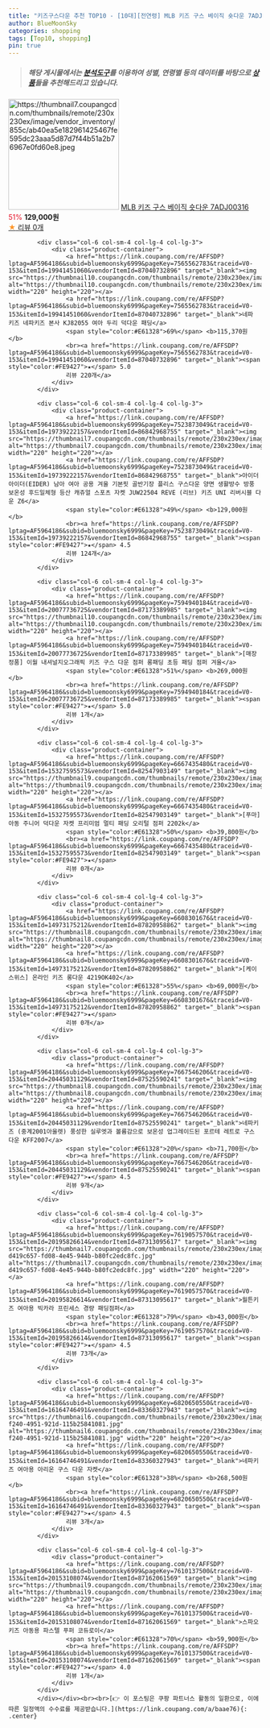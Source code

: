 ```yaml
---
title: "키즈구스다운 추천 TOP10 - [10대][전연령] MLB 키즈 구스 베이직 숏다운 7ADJ00316"
author: BlueMoonSky
categories: shopping
tags: [Top10, shopping]
pin: true
---
```


> ##### 해당 게시물에서는 [**분석도구**](https://itemscout.io/)를 이용하여 **성별**, **연령별** 등의 데이터를 바탕으로 [**상품**](https://link.coupang.com/a/baae76)들을 추천해드리고 있습니다.
<div class="container"><div class="row">
            <div class="col-6 col-sm-4 col-lg-4 col-lg-3">
                <div class="product-container">
                    <a href="https://link.coupang.com/re/AFFSDP?lptag=AF5964186&subid=bluemoonsky6999&pageKey=7501891261&traceid=V0-153&itemId=19639342383&vendorItemId=87668589253" target="_blank"><img src="https://thumbnail7.coupangcdn.com/thumbnails/remote/230x230ex/image/vendor_inventory/855c/ab40ea5e182961425467fe595dc23aaa5d87d7f44b51a2b76967e0fd60e8.jpeg" alt="https://thumbnail7.coupangcdn.com/thumbnails/remote/230x230ex/image/vendor_inventory/855c/ab40ea5e182961425467fe595dc23aaa5d87d7f44b51a2b76967e0fd60e8.jpeg" width="220" height="220"></a>
                    <a href="https://link.coupang.com/re/AFFSDP?lptag=AF5964186&subid=bluemoonsky6999&pageKey=7501891261&traceid=V0-153&itemId=19639342383&vendorItemId=87668589253" target="_blank">MLB 키즈 구스 베이직 숏다운 7ADJ00316</a>
                    <span style="color:#E61328">51%</span> <b>129,000원</b>
                    <br><a href="https://link.coupang.com/re/AFFSDP?lptag=AF5964186&subid=bluemoonsky6999&pageKey=7501891261&traceid=V0-153&itemId=19639342383&vendorItemId=87668589253" target="_blank"><span style="color:#FE9427">★</span> 
                    리뷰 0개</a>
                </div>
            </div>
            
            <div class="col-6 col-sm-4 col-lg-4 col-lg-3">
                <div class="product-container">
                    <a href="https://link.coupang.com/re/AFFSDP?lptag=AF5964186&subid=bluemoonsky6999&pageKey=7565562783&traceid=V0-153&itemId=19941451060&vendorItemId=87040732896" target="_blank"><img src="https://thumbnail10.coupangcdn.com/thumbnails/remote/230x230ex/image/vendor_inventory/8d92/7ccb4dd0189d9f3cdff2fe6674571529db51496289019301c5c249c74566.jpg" alt="https://thumbnail10.coupangcdn.com/thumbnails/remote/230x230ex/image/vendor_inventory/8d92/7ccb4dd0189d9f3cdff2fe6674571529db51496289019301c5c249c74566.jpg" width="220" height="220"></a>
                    <a href="https://link.coupang.com/re/AFFSDP?lptag=AF5964186&subid=bluemoonsky6999&pageKey=7565562783&traceid=V0-153&itemId=19941451060&vendorItemId=87040732896" target="_blank">네파 키즈 네파키즈 본사 KJ82055 여아 두리 덕다운 패딩</a>
                    <span style="color:#E61328">69%</span> <b>115,370원</b>
                    <br><a href="https://link.coupang.com/re/AFFSDP?lptag=AF5964186&subid=bluemoonsky6999&pageKey=7565562783&traceid=V0-153&itemId=19941451060&vendorItemId=87040732896" target="_blank"><span style="color:#FE9427">★</span> 5.0
                    리뷰 220개</a>
                </div>
            </div>
            
            <div class="col-6 col-sm-4 col-lg-4 col-lg-3">
                <div class="product-container">
                    <a href="https://link.coupang.com/re/AFFSDP?lptag=AF5964186&subid=bluemoonsky6999&pageKey=7523873049&traceid=V0-153&itemId=19739222157&vendorItemId=86842968755" target="_blank"><img src="https://thumbnail7.coupangcdn.com/thumbnails/remote/230x230ex/image/vendor_inventory/265a/5fd92cc54c3864a29c5881656d0312edc39edd929f71f0d021f18f9c5aa2.png" alt="https://thumbnail7.coupangcdn.com/thumbnails/remote/230x230ex/image/vendor_inventory/265a/5fd92cc54c3864a29c5881656d0312edc39edd929f71f0d021f18f9c5aa2.png" width="220" height="220"></a>
                    <a href="https://link.coupang.com/re/AFFSDP?lptag=AF5964186&subid=bluemoonsky6999&pageKey=7523873049&traceid=V0-153&itemId=19739222157&vendorItemId=86842968755" target="_blank">아이더 아이더(EIDER) 남아 여아 공용 겨울 기본핏 골반기장 플리스 구스다운 양면 생활방수 방풍 보온성 후드일체형 등산 캐쥬얼 스포츠 자켓 JUW22504 REVE (리브) 키즈 UNI 리버시블 다운 Z6</a>
                    <span style="color:#E61328">49%</span> <b>129,000원</b>
                    <br><a href="https://link.coupang.com/re/AFFSDP?lptag=AF5964186&subid=bluemoonsky6999&pageKey=7523873049&traceid=V0-153&itemId=19739222157&vendorItemId=86842968755" target="_blank"><span style="color:#FE9427">★</span> 4.5
                    리뷰 124개</a>
                </div>
            </div>
            
            <div class="col-6 col-sm-4 col-lg-4 col-lg-3">
                <div class="product-container">
                    <a href="https://link.coupang.com/re/AFFSDP?lptag=AF5964186&subid=bluemoonsky6999&pageKey=7594940184&traceid=V0-153&itemId=20077736725&vendorItemId=87173389985" target="_blank"><img src="https://thumbnail10.coupangcdn.com/thumbnails/remote/230x230ex/image/vendor_inventory/64c9/b74f9a67af5f94aaf14b69f4f0efc42b2d5b614deef86fb18931edfaf467.png" alt="https://thumbnail10.coupangcdn.com/thumbnails/remote/230x230ex/image/vendor_inventory/64c9/b74f9a67af5f94aaf14b69f4f0efc42b2d5b614deef86fb18931edfaf467.png" width="220" height="220"></a>
                    <a href="https://link.coupang.com/re/AFFSDP?lptag=AF5964186&subid=bluemoonsky6999&pageKey=7594940184&traceid=V0-153&itemId=20077736725&vendorItemId=87173389985" target="_blank">[매장정품] 이월 내셔널지오그래픽 키즈 구스 다운 점퍼 롱패딩 초등 패딩 점퍼 겨울</a>
                    <span style="color:#E61328">51%</span> <b>269,000원</b>
                    <br><a href="https://link.coupang.com/re/AFFSDP?lptag=AF5964186&subid=bluemoonsky6999&pageKey=7594940184&traceid=V0-153&itemId=20077736725&vendorItemId=87173389985" target="_blank"><span style="color:#FE9427">★</span> 5.0
                    리뷰 1개</a>
                </div>
            </div>
            
            <div class="col-6 col-sm-4 col-lg-4 col-lg-3">
                <div class="product-container">
                    <a href="https://link.coupang.com/re/AFFSDP?lptag=AF5964186&subid=bluemoonsky6999&pageKey=6667435480&traceid=V0-153&itemId=15327595573&vendorItemId=82547903149" target="_blank"><img src="https://thumbnail9.coupangcdn.com/thumbnails/remote/230x230ex/image/vendor_inventory/d298/d58448918dba0c6a82e3417d33fa850bac57cd0720fd2ec5d4218824c2c5.jpg" alt="https://thumbnail9.coupangcdn.com/thumbnails/remote/230x230ex/image/vendor_inventory/d298/d58448918dba0c6a82e3417d33fa850bac57cd0720fd2ec5d4218824c2c5.jpg" width="220" height="220"></a>
                    <a href="https://link.coupang.com/re/AFFSDP?lptag=AF5964186&subid=bluemoonsky6999&pageKey=6667435480&traceid=V0-153&itemId=15327595573&vendorItemId=82547903149" target="_blank">[푸마] 아동 주니어 덕다운 자켓 프리미엄 멀티 패딩 오리털 점퍼 2202k</a>
                    <span style="color:#E61328">50%</span> <b>39,800원</b>
                    <br><a href="https://link.coupang.com/re/AFFSDP?lptag=AF5964186&subid=bluemoonsky6999&pageKey=6667435480&traceid=V0-153&itemId=15327595573&vendorItemId=82547903149" target="_blank"><span style="color:#FE9427">★</span> 
                    리뷰 0개</a>
                </div>
            </div>
            
            <div class="col-6 col-sm-4 col-lg-4 col-lg-3">
                <div class="product-container">
                    <a href="https://link.coupang.com/re/AFFSDP?lptag=AF5964186&subid=bluemoonsky6999&pageKey=6608301676&traceid=V0-153&itemId=14973175212&vendorItemId=87820958862" target="_blank"><img src="https://thumbnail8.coupangcdn.com/thumbnails/remote/230x230ex/image/vendor_inventory/340f/6ef5ae9d856cf728ec6f306a1b6da7204ed2b9b21360b0658374fc2025bf.jpg" alt="https://thumbnail8.coupangcdn.com/thumbnails/remote/230x230ex/image/vendor_inventory/340f/6ef5ae9d856cf728ec6f306a1b6da7204ed2b9b21360b0658374fc2025bf.jpg" width="220" height="220"></a>
                    <a href="https://link.coupang.com/re/AFFSDP?lptag=AF5964186&subid=bluemoonsky6999&pageKey=6608301676&traceid=V0-153&itemId=14973175212&vendorItemId=87820958862" target="_blank">[케이스위스] 온라인 키즈 롱다운 4219OK402</a>
                    <span style="color:#E61328">55%</span> <b>69,000원</b>
                    <br><a href="https://link.coupang.com/re/AFFSDP?lptag=AF5964186&subid=bluemoonsky6999&pageKey=6608301676&traceid=V0-153&itemId=14973175212&vendorItemId=87820958862" target="_blank"><span style="color:#FE9427">★</span> 
                    리뷰 0개</a>
                </div>
            </div>
            
            <div class="col-6 col-sm-4 col-lg-4 col-lg-3">
                <div class="product-container">
                    <a href="https://link.coupang.com/re/AFFSDP?lptag=AF5964186&subid=bluemoonsky6999&pageKey=7667546206&traceid=V0-153&itemId=20445031129&vendorItemId=87525590241" target="_blank"><img src="https://thumbnail8.coupangcdn.com/thumbnails/remote/230x230ex/image/vendor_inventory/0fdd/3f642c0b3ae6bd1d0c0e697c31949ab16623fe0975171ac8873b021288ab.jpg" alt="https://thumbnail8.coupangcdn.com/thumbnails/remote/230x230ex/image/vendor_inventory/0fdd/3f642c0b3ae6bd1d0c0e697c31949ab16623fe0975171ac8873b021288ab.jpg" width="220" height="220"></a>
                    <a href="https://link.coupang.com/re/AFFSDP?lptag=AF5964186&subid=bluemoonsky6999&pageKey=7667546206&traceid=V0-153&itemId=20445031129&vendorItemId=87525590241" target="_blank">네파키즈 (중계2001아울렛) 풍성한 실루엣과 볼륨감으로 보온성 업그레이드된 포르테 레트로 구스 다운 KFF2007</a>
                    <span style="color:#E61328">20%</span> <b>71,700원</b>
                    <br><a href="https://link.coupang.com/re/AFFSDP?lptag=AF5964186&subid=bluemoonsky6999&pageKey=7667546206&traceid=V0-153&itemId=20445031129&vendorItemId=87525590241" target="_blank"><span style="color:#FE9427">★</span> 4.5
                    리뷰 9개</a>
                </div>
            </div>
            
            <div class="col-6 col-sm-4 col-lg-4 col-lg-3">
                <div class="product-container">
                    <a href="https://link.coupang.com/re/AFFSDP?lptag=AF5964186&subid=bluemoonsky6999&pageKey=7619057570&traceid=V0-153&itemId=20195826614&vendorItemId=87313095617" target="_blank"><img src="https://thumbnail7.coupangcdn.com/thumbnails/remote/230x230ex/image/retail/images/2449957260789797-d419c657-fd08-4e45-944b-b80fc2edc8fc.jpg" alt="https://thumbnail7.coupangcdn.com/thumbnails/remote/230x230ex/image/retail/images/2449957260789797-d419c657-fd08-4e45-944b-b80fc2edc8fc.jpg" width="220" height="220"></a>
                    <a href="https://link.coupang.com/re/AFFSDP?lptag=AF5964186&subid=bluemoonsky6999&pageKey=7619057570&traceid=V0-153&itemId=20195826614&vendorItemId=87313095617" target="_blank">월튼키즈 여아용 빅카라 프린세스 경량 패딩점퍼</a>
                    <span style="color:#E61328">79%</span> <b>43,000원</b>
                    <br><a href="https://link.coupang.com/re/AFFSDP?lptag=AF5964186&subid=bluemoonsky6999&pageKey=7619057570&traceid=V0-153&itemId=20195826614&vendorItemId=87313095617" target="_blank"><span style="color:#FE9427">★</span> 4.5
                    리뷰 73개</a>
                </div>
            </div>
            
            <div class="col-6 col-sm-4 col-lg-4 col-lg-3">
                <div class="product-container">
                    <a href="https://link.coupang.com/re/AFFSDP?lptag=AF5964186&subid=bluemoonsky6999&pageKey=6820650550&traceid=V0-153&itemId=16164746491&vendorItemId=83360327943" target="_blank"><img src="https://thumbnail6.coupangcdn.com/thumbnails/remote/230x230ex/image/retail/images/2022/10/04/16/6/7175c32e-f240-4951-921d-115b25841081.jpg" alt="https://thumbnail6.coupangcdn.com/thumbnails/remote/230x230ex/image/retail/images/2022/10/04/16/6/7175c32e-f240-4951-921d-115b25841081.jpg" width="220" height="220"></a>
                    <a href="https://link.coupang.com/re/AFFSDP?lptag=AF5964186&subid=bluemoonsky6999&pageKey=6820650550&traceid=V0-153&itemId=16164746491&vendorItemId=83360327943" target="_blank">네파키즈 여아용 아리온 구스 다운 자켓</a>
                    <span style="color:#E61328">38%</span> <b>268,500원</b>
                    <br><a href="https://link.coupang.com/re/AFFSDP?lptag=AF5964186&subid=bluemoonsky6999&pageKey=6820650550&traceid=V0-153&itemId=16164746491&vendorItemId=83360327943" target="_blank"><span style="color:#FE9427">★</span> 4.5
                    리뷰 3개</a>
                </div>
            </div>
            
            <div class="col-6 col-sm-4 col-lg-4 col-lg-3">
                <div class="product-container">
                    <a href="https://link.coupang.com/re/AFFSDP?lptag=AF5964186&subid=bluemoonsky6999&pageKey=7610137500&traceid=V0-153&itemId=20153108074&vendorItemId=87162061569" target="_blank"><img src="https://thumbnail9.coupangcdn.com/thumbnails/remote/230x230ex/image/rs_quotation_api/y2ergthp/cd3f01aee2284677a889d71aa43e1ac0.jpg" alt="https://thumbnail9.coupangcdn.com/thumbnails/remote/230x230ex/image/rs_quotation_api/y2ergthp/cd3f01aee2284677a889d71aa43e1ac0.jpg" width="220" height="220"></a>
                    <a href="https://link.coupang.com/re/AFFSDP?lptag=AF5964186&subid=bluemoonsky6999&pageKey=7610137500&traceid=V0-153&itemId=20153108074&vendorItemId=87162061569" target="_blank">스파오키즈 아동용 파스텔 푸퍼 코듀로이</a>
                    <span style="color:#E61328">70%</span> <b>59,900원</b>
                    <br><a href="https://link.coupang.com/re/AFFSDP?lptag=AF5964186&subid=bluemoonsky6999&pageKey=7610137500&traceid=V0-153&itemId=20153108074&vendorItemId=87162061569" target="_blank"><span style="color:#FE9427">★</span> 4.0
                    리뷰 1개</a>
                </div>
            </div>
            </div></div><br><br>[👉 이 포스팅은 쿠팡 파트너스 활동의 일환으로, 이에 따른 일정액의 수수료를 제공받습니다.](https://link.coupang.com/a/baae76){: .center}